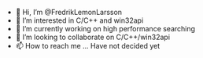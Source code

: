 - 👋 Hi, I’m @FredrikLemonLarsson
- 👀 I’m interested in C/C++ and win32api
- 🌱 I’m currently working on high performance searching
- 💞️ I’m looking to collaborate on C/C++/win32api
- 📫 How to reach me ... Have not decided yet

<!---
FredrikLemonLarsson/FredrikLemonLarsson is a ✨ special ✨ repository because its `README.md` (this file) appears on your GitHub profile.
You can click the Preview link to take a look at your changes.
--->
